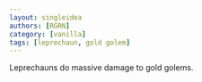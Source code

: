 ```yaml
---
layout: singleidea
authors: [RGRN]
category: [vanilla]
tags: [leprechaun, gold golem]
---
```

Leprechauns do massive damage to gold golems.
